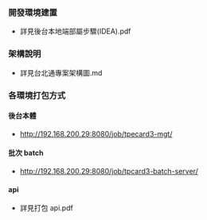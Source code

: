 ### 開發環境建置

- 詳見後台本地端部屬步驟(IDEA).pdf

### 架構說明

- 詳見台北通專案架構圖.md

### 各環境打包方式

#### 後台本體

- http://192.168.200.29:8080/job/tpecard3-mgt/

#### 批次 batch

- http://192.168.200.29:8080/job/tpcard3-batch-server/

#### api

- 詳見打包 api.pdf

